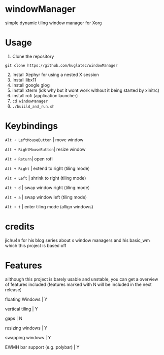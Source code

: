 # windowManager
simple dynamic tiling window manager for Xorg

# Usage
1. Clone the repository
```
git clone https://github.com/kuglatec/windowManager
```
2. Install Xephyr for using a nested X session
3. Install libx11
4. install google glog
5. install xterm (idk why but it wont work without it being started by xinitrc)
6. install rofi (application launcher)
7. ```cd windowManager```
8. ```./buiild_and_run.sh```



# Keybindings

```Alt + LeftMouseButton``` | move window  


```Alt + RightMouseButton```| resize window  


```Alt + Return```| open rofi  


```Alt + Right``` | extend to right (tiling mode)  


```Alt + Left``` | shrink to right (tiling mode)  

```Alt + d``` | swap window right (tiling mode)  

```Alt + a``` | swap window left (tiling mode)  

```Alt + t``` | enter tiling mode (allign windows)
# credits
jichu4n for his blog series about x window managers and his basic_wm which this project is based off 

# Features

allthough this project is barely usable and unstable, you can get a overview of features included (features marked with N will be included in the next release)

floating Windows | Y


vertical tiling | Y


gaps | N


resizing windows | Y


swapping windows | Y


EWMH bar support (e.g. polybar) | Y
